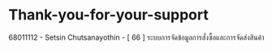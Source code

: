 # Thank-you-for-your-support
68011112 - Setsin Chutsanayothin - [ 66 ] ระบบการจัดข้อมูลการสั่งซื้อและการจัดส่งสินค้า
